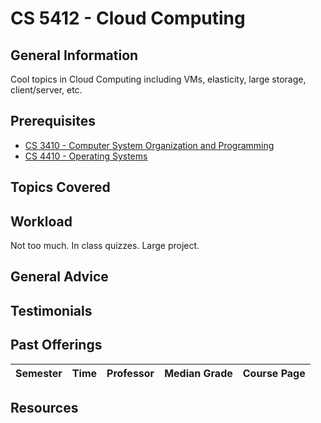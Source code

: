 # CS 5412 - Cloud Computing

## General Information
Cool topics in Cloud Computing including VMs, elasticity, large storage, client/server, etc.

## Prerequisites
 - [CS 3410 - Computer System Organization and Programming](https://github.com/mrkev/Official-CS-Wiki/blob/master/classes/CS3410.md)
 - [CS 4410 - Operating Systems](https://github.com/mrkev/Official-CS-Wiki/blob/master/classes/CS4410.md)

## Topics Covered

## Workload
Not too much. In class quizzes. Large project.

## General Advice

## Testimonials

## Past Offerings
| Semester | Time | Professor | Median Grade | Course Page |
| --- | --- | --- | --- | --- |

## Resources
